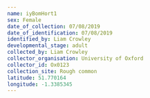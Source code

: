 ```yaml
---
name: iyBomHort1
sex: Female
date_of_collection: 07/08/2019
date_of_identification: 07/08/2019
identified_by: Liam Crowley
developmental_stage: adult
collected_by: Liam Crowley
collector_organisation: University of Oxford
collector_id: Ox0123
collection_site: Rough common
latitude: 51.770164
longitude: -1.3385345
---
```

